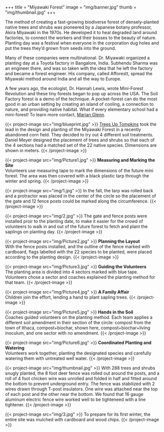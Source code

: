 +++
title = "Miyawaki Forest"
image = "img/banner.jpg"
thumb = "img/thumbnail.jpg"
+++

The method of creating a fast-growing biodiverse forest of densely-planted native trees and shrubs was pioneered by a Japanese botany professor, Akira Miyawaki in the 1970s. He developed it to heal degraded land around factories, to connect the workers and their bosses to the beauty of nature.  Planting day was a festival when everyone in the corporation dug holes and put the trees they’d grown from seeds into the ground.

Many of these companies were multinational. Dr. Miyawaki organized a planting day at a Toyota factory in Bangalore, India. Subhendu Sharma was an engineer there, and was so taken with the idea that he left the factory and  became a forest engineer.  His  company, called  Afforestt,  spread the Miyawaki method around India and all the way to Europe.

A few years ago, the ecologist, Dr. Hannah Lewis, wrote Mini-Forest Revolution and these tiny forests began to pop up across the USA. The Soil Factory forest is a demo of the technique.  A pocket-forest can do the most good in an urban setting by creating an island of cooling, a connection to nature, and providing native habitat.  What if every elementary school had a mini-forest! To learn more contact, [Marian Glenn](mailto:marianglenn@gmail.com).

{{< project-image src="img/blueprint.jpg" >}}
[Trees Up Tompkins](https://www.treesuptompkins.org) took the lead in the design and planting of the Miyawaki Forest in a recently abandoned corn field. They decided to try out 4 different soil treatments. Daniel Meyer designed the placement of trees and shrubs so that each of the 4 sections had a matched set of the 22 native species.  Dimensions are shown in meters.
{{< /project-image >}}

{{< project-image src="img/Picture1.jpg" >}}
**Measuring and Marking the Site**  
Volunteers use measuring tape to mark the dimensions of the future mini forest. The area was then covered with a black plastic tarp through the winter and spring.
{{< /project-image >}}

{{< project-image src="img/1.jpg" >}}
In the fall, the tarp was rolled back and a protractor was placed in the center of the circle so the placement of the gate and 12 fence posts could be marked along the circumference.
{{< /project-image >}}

{{< project-image src="img/2.jpg" >}}
The gate and fence posts were installed proir to the planting date, to make it easier for the crowd of volunteers to walk in and out of the future forest to fetch and plant the saplings on planting day.
{{< /project-image >}}

{{< project-image src="img/Picture2.jpg" >}}
**Planning the Layout**  
With the fence posts installed, and the outline of the fence marked with cardboard, flags labelled with the 22 species to be planted, were placed according to the planting design.
{{< /project-image >}}

{{< project-image src="img/Picture3.jpg" >}}
**Guiding the Volunteers**  
The planting area is divided into 4 sectors marked with blue tape.  
Volunteers chose a sector and coaches explained the planting method for that team.
{{< /project-image >}}

{{< project-image src="img/Picture4.jpg" >}}
**A Family Affair**  
Children join the effort, lending a hand to plant sapling trees. 
{{< /project-image >}}

{{< project-image src="img/Picture5.jpg" >}}
**Hands in the Soil**  
Coaches guided volunteers on the planting method. Each team applies a different soil amendment in their section of the circle:  compost from the town of Ithaca, compost+biochar, shown here, compost+biochar+living inoculum, and one sector with no amendment.
{{< /project-image >}}

{{< project-image src="img/Picture6.jpg" >}}
**Coordinated Planting and Watering**  
Volunteers work together, planting the designated species and carefully watering them with untreated well water.
{{< /project-image >}}

{{< project-image src="img/thumbnail.jpg" >}}
With 288 trees and shrubs snugly planted, the 8 foot deer fence was rolled out around the posts, and a roll of 4 foot chicken wire was unrolled and  folded in half and fitted around the bottom to prevent underground entry. The fence was stabilized with 2 wires drawn through T-post insulators. One wire was attached near the top of each post and the other near the bottom. We found that 16 gauge aluminum electric fence wire worked well to be tighteneed with a line tightener.
{{< /project-image >}}

{{< project-image src="img/3.jpg" >}}
To prepare for its first winter, the entire site was mulched with cardboard and wood chips.
{{< /project-image >}}
